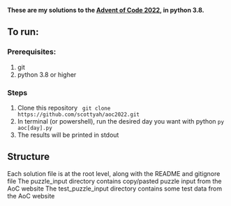 **These are my solutions to the [Advent of Code 2022](https://adventofcode.com/2022), in python 3.8.**

## To run:
### Prerequisites:
1. git
2. python 3.8 or higher

### Steps
1. Clone this repository
    ` git clone https://github.com/scottyah/aoc2022.git`
2. In terminal (or powershell), run the desired day you want with python
    `py aoc[day].py`
3. The results will be printed in stdout

## Structure
Each solution file is at the root level, along with the README and gitignore file
The puzzle_input directory contains copy/pasted puzzle input from the AoC website
The test_puzzle_input directory contains some test data from the AoC website